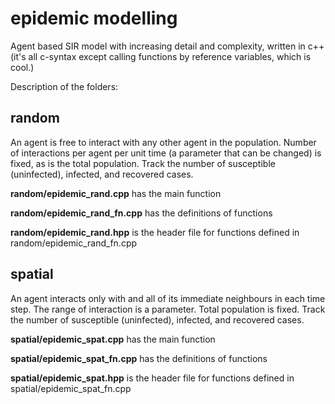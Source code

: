 # epidemic modelling
Agent based SIR model with increasing detail and complexity, written in c++ (it's all c-syntax except calling functions by reference variables, which is cool.)

Description of the folders:
## random
An agent is free to interact with any other agent in the population. Number of interactions per agent per unit time (a parameter that can be changed) is fixed, as is the total population. Track the number of susceptible (uninfected), infected, and recovered cases.

**random/epidemic_rand.cpp** has the main function

**random/epidemic_rand_fn.cpp** has the definitions of functions

**random/epidemic_rand.hpp** is the header file for functions defined in random/epidemic_rand_fn.cpp

## spatial
An agent interacts only with and all of its immediate neighbours in each time step. The range of interaction is a parameter. Total population is fixed. Track the number of susceptible (uninfected), infected, and recovered cases.

**spatial/epidemic_spat.cpp** has the main function

**spatial/epidemic_spat_fn.cpp** has the definitions of functions

**spatial/epidemic_spat.hpp** is the header file for functions defined in spatial/epidemic_spat_fn.cpp
